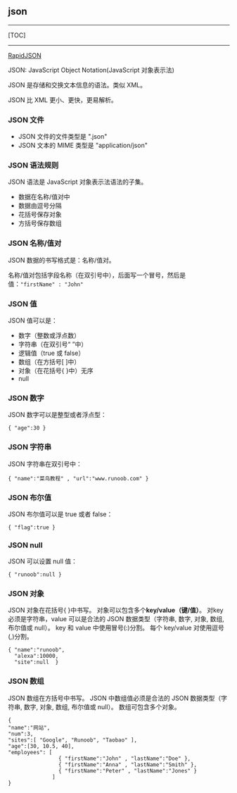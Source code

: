 ## json

------

[TOC]

<!-- toc -->

------

[RapidJSON](http://rapidjson.org/)

JSON: JavaScript Object Notation(JavaScript 对象表示法)

JSON 是存储和交换文本信息的语法。类似 XML。

JSON 比 XML 更小、更快，更易解析。

### JSON 文件

- JSON 文件的文件类型是 ".json"
- JSON 文本的 MIME 类型是 "application/json"

### JSON 语法规则

JSON 语法是 JavaScript 对象表示法语法的子集。

- 数据在名称/值对中
- 数据由逗号分隔
- 花括号保存对象
- 方括号保存数组

### JSON 名称/值对

JSON 数据的书写格式是：名称/值对。

名称/值对包括字段名称（在双引号中），后面写一个冒号，然后是值：`"firstName" : "John"`

### JSON 值

JSON 值可以是：

- 数字（整数或浮点数）
- 字符串（在双引号“ ”中）
- 逻辑值（true 或 false）
- 数组（在方括号[ ]中）
- 对象（在花括号{ }中）无序
- null

### JSON 数字

JSON 数字可以是整型或者浮点型：

```
{ "age":30 }
```

### JSON 字符串

JSON 字符串在双引号中：

```
{ "name":"菜鸟教程" , "url":"www.runoob.com" }
```

### JSON 布尔值

JSON 布尔值可以是 true 或者 false：

```
{ "flag":true }
```

### JSON null

JSON 可以设置 null 值：

```
{ "runoob":null }
```

### JSON 对象

JSON 对象在花括号{ }中书写。
对象可以包含多个**key/value（键/值）**。
对key 必须是字符串，value 可以是合法的 JSON 数据类型（字符串, 数字, 对象, 数组, 布尔值或 null）。
key 和 value 中使用冒号(:)分割。
每个 key/value 对使用逗号(,)分割。

```
{ "name":"runoob", 
  "alexa":10000, 
  "site":null  }
```

### JSON 数组

JSON 数组在方括号中书写。
JSON 中数组值必须是合法的 JSON 数据类型（字符串, 数字, 对象, 数组, 布尔值或 null）。
数组可包含多个对象。

```
{
"name":"网站",
"num":3,
"sites":[ "Google", "Runoob", "Taobao" ],
"age":[30, 10.5, 40],
"employees": [
				{ "firstName":"John" , "lastName":"Doe" },
				{ "firstName":"Anna" , "lastName":"Smith" },
				{ "firstName":"Peter" , "lastName":"Jones" }
			  ]
}
```



